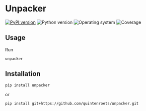 # Unpacker
[![PyPI version](https://badge.fury.io/py/unpacker.svg)](https://badge.fury.io/py/unpacker)
![Python version](https://img.shields.io/badge/python-3.10+-brightgreen)
![Operating system](https://img.shields.io/badge/os-linux%20%7c%20macOS-brightgreen)
![Coverage](https://img.shields.io/badge/coverage-100%25-brightgreen)

## Usage

Run
```shell
unpacker
```
## Installation
```shell
pip install unpacker
```
or
```shell
pip install git+https://github.com/quintenroets/unpacker.git
```
